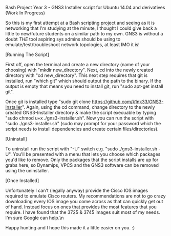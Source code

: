 Bash Project Year 3 - GNS3 Installer script for Ubuntu 14.04 and derivatives (Work In Progress)

So this is my first attempt at a Bash scripting project and seeing as it is networking that I'm studying at the minute, I thought I could give back a little 
to new/future students on a similar path to my own. GNS3 is without a doubt *THE* tool aspiring sys admins should be using to emulate/test/troubleshoot 
network topologies, at least IMO it is! 


[Running The Script]

First off, open the terminal and create a new directory (name of your choosing) with "mkdir new_directory".
Next, cd into the newly created directory with "cd new_directory".
This next step requires that git is installed, run "which git" which should output the path to the binary. 
If the output is empty that means you need to install git, run "sudo apt-get install git".

Once git is installed type "sudo git clone https://github.com/k1nk33/GNS3-Installer".
Again, using the cd command, change directory to the newly created GNS3-Installer directory & make the script 
execuable by typing "sudo chmod u+x ./gns3-installer.sh". 
Now you can run the script with "sudo ./gns3-installer.sh"
(sudo may prompt for your password which the script needs to install dependencies and create certain files/directories).
 
[Uninstall]

To uninstall run the script with "-U" switch e.g. "sudo ./gns3-installer.sh -U".
You'll be presented with a menu that lets you choose which packages you'd like to remove. Only the packages that the script installs are up for grabs here, so Dynamips, VPCS and the GNS3 software can be removed using the uninstaller.

[Once Installed]

Unfortunately I can't (legally anyway) provide the Cisco IOS images required to emulate Cisco routers.
My recommendations are not to go crazy downloading every IOS image you come across as that can quickly get out of hand.
Instead focus on ones that provides the most features that you require. I have found that the 3725 & 3745 images suit most of my needs.
I'm sure Google can help.\n 

Happy hunting and I hope this made it a little easier on you. :)  

